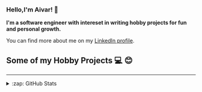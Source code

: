 ### Hello,I'm Aivar! 👋
**I'm a software engineer with intereset in writing hobby projects for fun and personal growth.**

You can find more about me on my [LinkedIn profile](https://bg.linkedin.com/in/aivar-aleksiev-088463214).

## Some of my Hobby Projects ‍:computer:  :blush:


---
<details>
  <summary>:zap: GitHub Stats</summary>

  <img align="left" alt="Aivar's GitHub Stats" src="https://github-readme-stats.codestackr.vercel.app/api?username=aivaraleksiev&show_icons=true&hide_border=true" />

</details>